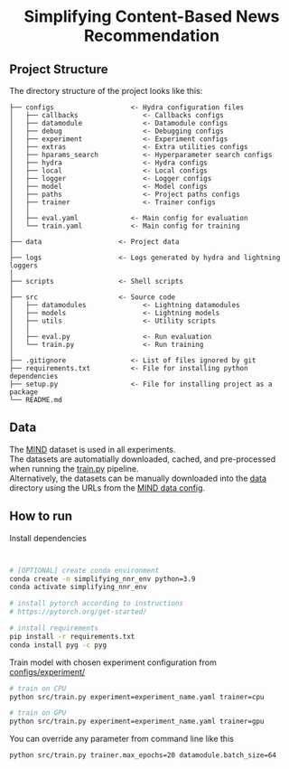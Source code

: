 <div align="center">

# Simplifying Content-Based News Recommendation



</div>





## Project Structure

The directory structure of the project looks like this:

```
├── configs                   <- Hydra configuration files
│   ├── callbacks                <- Callbacks configs
│   ├── datamodule               <- Datamodule configs
│   ├── debug                    <- Debugging configs
│   ├── experiment               <- Experiment configs
│   ├── extras                   <- Extra utilities configs
│   ├── hparams_search           <- Hyperparameter search configs
│   ├── hydra                    <- Hydra configs
│   ├── local                    <- Local configs
│   ├── logger                   <- Logger configs
│   ├── model                    <- Model configs
│   ├── paths                    <- Project paths configs
│   ├── trainer                  <- Trainer configs
│   │
│   ├── eval.yaml             <- Main config for evaluation
│   └── train.yaml            <- Main config for training
│
├── data                   <- Project data
│
├── logs                   <- Logs generated by hydra and lightning loggers
│
├── scripts                <- Shell scripts
│
├── src                    <- Source code
│   ├── datamodules              <- Lightning datamodules
│   ├── models                   <- Lightning models
│   ├── utils                    <- Utility scripts
│   │
│   ├── eval.py                  <- Run evaluation
│   └── train.py                 <- Run training
│
├── .gitignore                <- List of files ignored by git
├── requirements.txt          <- File for installing python dependencies
├── setup.py                  <- File for installing project as a package
└── README.md
```

## Data
The [MIND](https://msnews.github.io/) dataset is used in all experiments. <br>
The datasets are automatially downloaded, cached, and pre-processed when running the [train.py](src/train.py) pipeline. <br>
Alternatively, the datasets can be manually downloaded into the [data](data/) directory using the URLs from the [MIND data config](configs/datamodule/mind.yaml).


## How to run

Install dependencies

```bash


# [OPTIONAL] create conda environment
conda create -n simplifying_nnr_env python=3.9
conda activate simplifying_nnr_env

# install pytorch according to instructions
# https://pytorch.org/get-started/

# install requirements
pip install -r requirements.txt
conda install pyg -c pyg
```

Train model with chosen experiment configuration from [configs/experiment/](configs/experiment/)

```bash
# train on CPU
python src/train.py experiment=experiment_name.yaml trainer=cpu

# train on GPU
python src/train.py experiment=experiment_name.yaml trainer=gpu
```

You can override any parameter from command line like this

```bash
python src/train.py trainer.max_epochs=20 datamodule.batch_size=64
```

